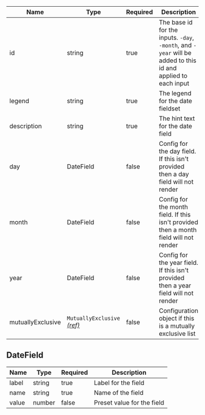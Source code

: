 | Name | Type   | Required | Description |
|------|--------|----------|-------------|
| id   | string | true     | The base id for the inputs. `-day`, `-month`, and `-year` will be added to this id and applied to each input |
| legend | string | true   | The legend for the date fieldset |
| description | string | true | The hint text for the date field |
| day | DateField | false | Config for the day field. If this isn't provided then a day field will not render |
| month | DateField | false | Config for the month field. If this isn't provided then a month field will not render |
| year | DateField | false | Config for the year field. If this isn't provided then a year field will not render |
| mutuallyExclusive | `MutuallyExclusive` [_(ref)_](/components/mutually-exclusive) | false | Configuration object if this is a mutually exclusive list |

## DateField
| Name | Type   | Required | Description |
|------|--------|----------|-------------|
| label | string | true    | Label for the field |
| name | string | true     | Name of the field |
| value | number | false   | Preset value for the field |

